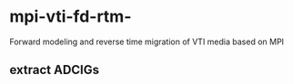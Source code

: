# mpi-vti-fd-rtm-
Forward modeling and reverse time migration of VTI media based on MPI
## extract ADCIGs
